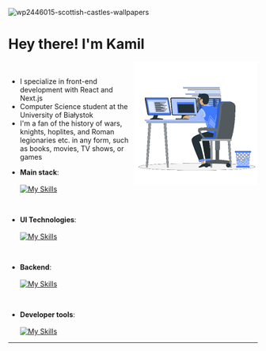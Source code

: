 ![wp2446015-scottish-castles-wallpapers](https://github.com/TheSinOfGreed/TheSinOfGreed/assets/80159294/2af2a207-9a98-44b1-b42c-8dd7d8592e89)

<h1>Hey there! I'm Kamil</h1>

<picture> <img align="right" src="https://github.com/0xAbdulKhalid/0xAbdulKhalid/raw/main/assets/mdImages/Right_Side.gif" width = 250px></picture>

<br>

- I specialize in front-end development with React and Next.js
- Computer Science student at the University of Białystok
- I'm a fan of the history of wars, knights, hoplites, and Roman legionaries etc. in any form, such as books, movies, TV shows, or games

<p align="center">

- **Main stack**: </br></br>
    [![My Skills](https://skillicons.dev/icons?i=ts,js,react,redux,nextjs)](https://skillicons.dev)
    
<br>   
    
- **UI Technologies**: </br></br>
    [![My Skills](https://skillicons.dev/icons?i=css,sass,styledcomponents,bootstrap,tailwind)](https://skillicons.dev)

<br>

- **Backend**: </br></br>
    [![My Skills](https://skillicons.dev/icons?i=nodejs,express,mysql,postgres,java)](https://skillicons.dev)
  
<br>

- **Developer tools**: </br></br>
    [![My Skills](https://skillicons.dev/icons?i=docker,postman,git,github,stackoverflow,jquerry)](https://skillicons.dev)
-----
